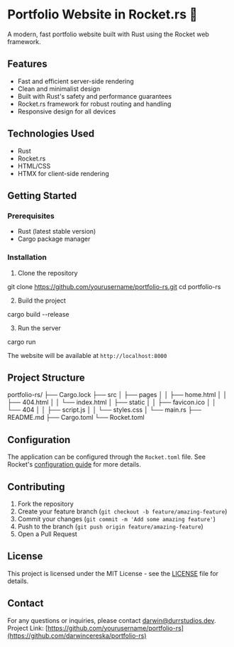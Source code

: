 
# Portfolio Website in Rocket.rs 🚀

A modern, fast portfolio website built with Rust using the Rocket web framework.

## Features

- Fast and efficient server-side rendering
- Clean and minimalist design
- Built with Rust's safety and performance guarantees
- Rocket.rs framework for robust routing and handling
- Responsive design for all devices

## Technologies Used

- Rust
- Rocket.rs
- HTML/CSS
- HTMX for  client-side rendering
## Getting Started

### Prerequisites

- Rust (latest stable version)
- Cargo package manager

### Installation

1. Clone the repository

git clone https://github.com/yourusername/portfolio-rs.git
cd portfolio-rs


2. Build the project

cargo build --release


3. Run the server

cargo run


The website will be available at `http://localhost:8000`

## Project Structure


portfolio-rs/
├── Cargo.lock
├── src
│   ├── pages
│   │   ├── home.html
│   │   ├── 404.html
│   │   └── index.html
│   ├── static
│   │   ├── favicon.ico
│   │   └── 404
│   │       ├── script.js
│   │       └── styles.css
│   └── main.rs
├── README.md
├── Cargo.toml
└── Rocket.toml



## Configuration

The application can be configured through the `Rocket.toml` file. See Rocket's [configuration guide](https://rocket.rs/v0.5/guide/configuration/) for more details.

## Contributing

1. Fork the repository
2. Create your feature branch (`git checkout -b feature/amazing-feature`)
3. Commit your changes (`git commit -m 'Add some amazing feature'`)
4. Push to the branch (`git push origin feature/amazing-feature`)
5. Open a Pull Request

## License

This project is licensed under the MIT License - see the [LICENSE](LICENSE) file for details.

## Contact
For any questions or inquiries, please contact [darwin@durrstudios.dev](mailto:darwin@durrstudios.dev).
Project Link: [https://github.com/yourusername/portfolio-rs](https://github.com/darwincereska/portfolio-rs)
